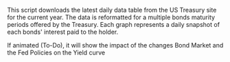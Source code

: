 This script downloads the latest daily data table from the US Treasury site for the current year. The data is reformatted for a multiple bonds maturity periods offered by the Treasury.  Each graph represents a daily snapshot of each bonds' interest paid to the holder.

If animated (To-Do), it will show the impact of the changes Bond Market and the Fed Policies on the Yield curve
